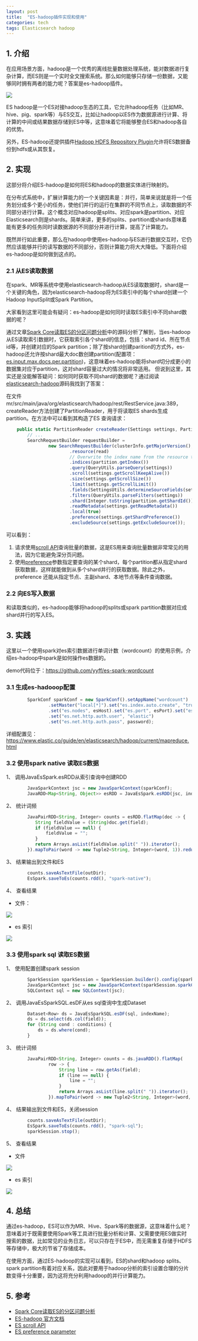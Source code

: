 ```yaml
---
layout: post
title:  "ES-hadoop插件实现和使用"
categories: tech
tags: Elasticsearch hadoop
---
```




## 1. 介绍

在应用场景方面，hadoop是一个优秀的离线批量数据处理系统，能对数据进行复杂计算，而ES则是一个实时全文搜索系统。那么如何能够只存储一份数据，又能够同时拥有两者的能力呢？答案是es-hadoop插件。

![](https://tva1.sinaimg.cn/large/007S8ZIlgy1ge6e15zt5xj31900qhtci.jpg)

ES hadoop是一个ES对接hadoop生态的工具，它允许hadoop任务（比如MR、hive、pig、spark等）与ES交互，比如让hadoop以ES作为数据源进行计算、将计算的中间或结果数据存储到ES中等，这意味着它将能够整合ES和hadoop各自的优势。

另外，ES-hadoop还提供插件[Hadoop HDFS Repository Plugin](https://www.elastic.co/guide/en/elasticsearch/plugins/master/repository-hdfs.html)允许将ES数据备份到hdfs或从其恢复。

## 2. 实现

这部分将介绍ES-hadoop是如何将ES和hadoop的数据实体进行映射的。

在分布式系统中，扩展计算能力的一个关键因素是：并行，简单来说就是将一个任务划分成多个更小的任务，使他们并行的运行在集群的不同节点上，读取数据的不同部分进行计算。这个概念对应hadoop是splits、对应spark是partition、对应Elasticsearch则是shards。简单来讲，更多的splits、partition或shards意味着能有更多的任务同时读数据源的不同部分并进行计算，提高了计算能力。

既然并行如此重要，那么在hadoop中使用es-hadoop与ES进行数据交互时，它仍然应该能够并行的读写数据的不同部分，否则计算能力将大大降低。下面将介绍es-hadoop是如何做到这点的。

### 2.1 从ES读取数据

在spark、MR等系统中使用elasticsearch-hadoop从ES读取数据时，shard是一个关键的角色，因为elasticsearch-hadoop将为ES索引中的每个shard创建一个Hadoop InputSplit或Spark Partition。

大家看到这里可能会有疑问：es-hadoop是如何同时读取ES索引中不同shard数据的呢？

通过文章[Spark Core读取ES的分区问题分析](https://zhuanlan.zhihu.com/p/69906545)中的源码分析了解到，当es-hadoop从ES读取索引数据时，它获取索引各个shard的信息，包括：shard id、所在节点id等，并创建对应的Spark partition；除了按shard创建parition的方式外，es-hadoop还允许按shard最大doc数创建partition(配置项：[es.input.max.docs.per.partition](https://www.elastic.co/guide/en/elasticsearch/hadoop/current/configuration.html#_input))，这意味着es-hadoop能将shard切分成更小的数据集对应于partition，这对shard容量过大的情况将非常适用。 但说到这里，其实还是没能解答疑问：如何同时获取不同shard的数据呢？通过阅读[elasticsearch-hadoop](https://github.com/elastic/elasticsearch-hadoop)源码我找到了答案：

在文件mr/src/main/java/org/elasticsearch/hadoop/rest/RestService.java:389，createReader方法创建了PartitionReader，用于将读取ES shards生成partition。在方法中可以看到其构造了ES 查询请求：

```js
    public static PartitionReader createReader(Settings settings, PartitionDefinition partition, Log log) {
        // ...
        SearchRequestBuilder requestBuilder =
                new SearchRequestBuilder(clusterInfo.getMajorVersion(), includeVersion)
                        .resource(read)
                        // Overwrite the index name from the resource to be that of the concrete index in the partition definition
                        .indices(partition.getIndex())
                        .query(QueryUtils.parseQuery(settings))
                        .scroll(settings.getScrollKeepAlive())
                        .size(settings.getScrollSize())
                        .limit(settings.getScrollLimit())
                        .fields(SettingsUtils.determineSourceFields(settings))
                        .filters(QueryUtils.parseFilters(settings))
                        .shard(Integer.toString(partition.getShardId()))
                        .readMetadata(settings.getReadMetadata())
                        .local(true)
                        .preference(settings.getShardPreference())
                        .excludeSource(settings.getExcludeSource());
```

可以看到：

1. 请求使用[scroll API](https://www.elastic.co/guide/en/elasticsearch/reference/7.x/search-request-body.html#request-body-search-scroll)查询批量的数据，这是ES用来查询批量数据非常常见的用法，因为它能避免深分页问题。
2. 使用[preference](https://www.elastic.co/guide/en/elasticsearch/reference/master/search-request-preference.html)参数指定要查询的某个shard，每个partition都从指定shard获取数据，这样就能做到从多个shard并行的获取数据。除此之外，preference 还能从指定节点、主副shard、本地节点等条件查询数据。

### 2.2 向ES写入数据

和读取类似的，es-hadoop能够将hadoop的splits或spark partition数据对应成shard并行的写入ES。

## 3. 实践

这里以一个使用spark对es索引数据进行单词计数（wordcount）的使用示例，介绍es-hadoop中spark是如何操作es数据的。

demo代码位于：https://github.com/yyff/es-spark-wordcount

### 3.1 生成es-hadooop配置

```js
        SparkConf sparkConf = new SparkConf().setAppName("wordcount")
                .setMaster("local[*]").set("es.index.auto.create", "true")
                .set("es.nodes", esHost).set("es.port", esPort).set("es.nodes.wan.only", "true")
                .set("es.net.http.auth.user", "elastic")
                .set("es.net.http.auth.pass", password);
```

详细配置见：https://www.elastic.co/guide/en/elasticsearch/hadoop/current/mapreduce.html

### 3.2 使用spark native 读取ES数据

1、 调用JavaEsSpark.esRDD从索引查询中创建RDD

```js
        JavaSparkContext jsc = new JavaSparkContext(sparkConf);
        JavaRDD<Map<String, Object>> esRDD = JavaEsSpark.esRDD(jsc, indexName, query).values();
```

2、 统计词频

```js
        JavaPairRDD<String, Integer> counts = esRDD.flatMap(doc -> {
           String fieldValue = (String)doc.get(field);
           if (fieldValue == null) {
               fieldValue = "";
           }
           return Arrays.asList(fieldValue.split(" ")).iterator();
        }).mapToPair(word -> new Tuple2<String, Integer>(word, 1)).reduceByKey((x, y) -> x + y);
```

3、 结果输出到文件和ES

```js
        counts.saveAsTextFile(outDir);
        EsSpark.saveToEs(counts.rdd(), "spark-native");
```

4、 查看结果

- 文件：

![](https://tva1.sinaimg.cn/large/007S8ZIlgy1ge6e2eex5uj30oy04674k.jpg)

- es 索引

![](https://tva1.sinaimg.cn/large/007S8ZIlgy1ge6e2jvg1oj30ry0yy0ww.jpg)

### 3.3 使用spark sql 读取ES数据

1、 使用配置创建spark session

```js
        SparkSession sparkSession = SparkSession.builder().config(sparkConf).getOrCreate();
        JavaSparkContext jsc = new JavaSparkContext(sparkSession.sparkContext());//adapter
        SQLContext sql = new SQLContext(jsc);
```

2、 调用JavaEsSparkSQL.esDF从es sql查询中生成Dataset

```js
        Dataset<Row> ds = JavaEsSparkSQL.esDF(sql, indexName);
        ds = ds.select(ds.col(field));
        for (String cond : conditions) {
            ds = ds.where(cond);
        }
```

3、 统计词频

```js
        JavaPairRDD<String, Integer> counts = ds.javaRDD().flatMap(
                row -> {
                    String line = row.getAs(field);
                    if (line == null) {
                        line = "";
                    }
                    return Arrays.asList(line.split(" ")).iterator();
                }).mapToPair(word -> new Tuple2<String, Integer>(word, 1)).reduceByKey((x, y) -> x + y);
```

4、 结果输出到文件和ES，关闭session

```js
        counts.saveAsTextFile(outDir);
        EsSpark.saveToEs(counts.rdd(), "spark-sql");
        sparkSession.stop();
```

5、 查看结果

- 文件

![](https://tva1.sinaimg.cn/large/007S8ZIlgy1ge6e2uhw3vj30oc046q39.jpg)

- es 索引

![](https://tva1.sinaimg.cn/large/007S8ZIlgy1ge6e31zigbj30ti0pwn03.jpg)

## 4. 总结

通过es-hadoop，ES可以作为MR、Hive、Spark等的数据源，这意味着什么呢？意味着对于既需要使用Spark等工具进行批量分析和计算、又需要使用ES做实时搜索的数据，比如常见的业务日志，可以只存在于ES中，而无需重复存储于HDFS等存储中，极大的节省了存储成本。

在使用方面，通过ES-hadoop的实现可以看到，ES的shard和hadoop splits、spark partition有着对应关系，因此对要用于hadoop分析的索引设置合理的分片数变得十分重要，因为这将充分利用hadoop的并行计算能力。

## 5. 参考

- [Spark Core读取ES的分区问题分析](https://zhuanlan.zhihu.com/p/69906545)
- [ES-hadoop 官方文档](https://www.elastic.co/guide/en/elasticsearch/hadoop/current/reference.html)
- [ES scroll API](https://www.elastic.co/guide/en/elasticsearch/reference/7.x/search-request-body.html#request-body-search-scroll)
- [ES preference parameter](https://www.elastic.co/guide/en/elasticsearch/reference/master/search-request-body.html#request-body-search-preference)